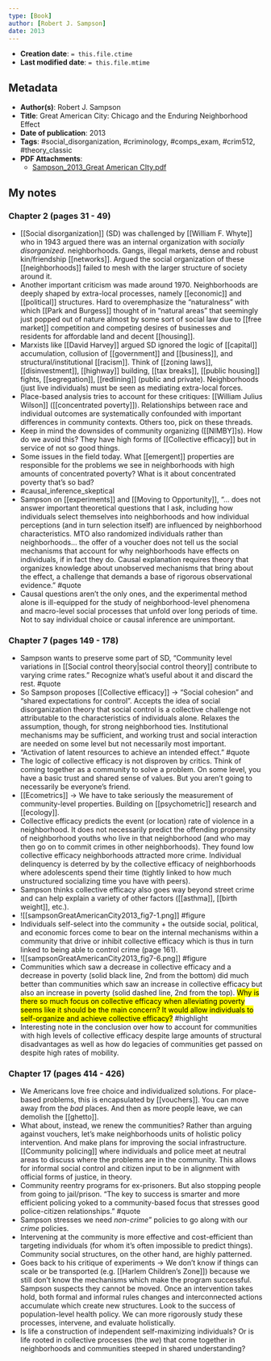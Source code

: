 ```yaml
---
type: [Book]
author: [Robert J. Sampson]
date: 2013
---
```


* **Creation date**: `= this.file.ctime`
* **Last modified date**: `= this.file.mtime`

## Metadata

* **Author(s)**: Robert J. Sampson
* **Title**: Great American City: Chicago and the Enduring Neighborhood Effect
* **Date of publication**: 2013
*  **Tags**: #social_disorganization, #criminology, #comps_exam, #crim512, #theory_classic 
* **PDF Attachments**:
  * [Sampson_2013_Great American CIty.pdf](zotero://open-pdf/library/items/G5CLPJ99)

## My notes

### Chapter 2 (pages 31 - 49)

* [[Social disorganization]] (SD) was challenged by [[William F. Whyte]] who in 1943 argued there was an internal organization with *socially disorganized*. neighborhoods. Gangs, illegal markets, dense and robust kin/friendship [[networks]]. Argued the social organization of these [[neighborhoods]] failed to mesh with the larger structure of society around it.
* Another important criticism was made around 1970. Neighborhoods are deeply shaped by extra-local processes, namely [[economic]] and [[political]] structures. Hard to overemphasize the “naturalness” with which [[Park and Burgess]] thought of in “natural areas” that seemingly just popped out of nature almost by some sort of social law due to [[free market]] competition and competing desires of businesses and residents for affordable land and decent [[housing]].
* Marxists like [[David Harvey]] argued SD ignored the logic of [[capital]] accumulation, collusion of [[government]] and [[business]], and structural/institutional [[racism]]. Think of [[zoning laws]], [[disinvestment]], [[highway]] building, [[tax breaks]], [[public housing]] fights, [[segregation]], [[redlining]] (public and private). Neighborhoods (just live individuals) must be seen as mediating extra-local forces.
* Place-based analysis tries to account for these critiques: [[William Julius Wilson]] ([[concentrated poverty]]). Relationships between race and individual outcomes are systematically confounded with important differences in community contexts. Others too, pick on these threads.
* Keep in mind the downsides of community organizing ([[NIMBY]]s). How do we avoid this? They have high forms of [[Collective efficacy]] but in service of not so good things.
* Some issues in the field today. What [[emergent]] properties are responsible for the problems we see in neighborhoods with high amounts of concentrated poverty? What is it about concentrated poverty that’s so bad?
* #causal_inference_skeptical 
* Sampson on [[experiments]] and [[Moving to Opportunity]], “... does not answer important theoretical questions that I ask, including how individuals select themselves into neighborhoods and how individual perceptions (and in turn selection itself) are influenced by neighborhood characteristics. MTO also randomized individuals rather than neighborhoods… the offer of a voucher does not tell us the social mechanisms that account for why neighborhoods have effects on individuals, if in fact they do. Causal explanation requires theory that organizes knowledge about unobserved mechanisms that bring about the effect, a challenge that demands a base of rigorous observational evidence.” #quote 
* Causal questions aren’t the only ones, and the experimental method alone is ill-equipped for the study of neighborhood-level phenomena and macro-level social processes that unfold over long periods of time. Not to say individual choice or causal inference are unimportant.

### Chapter 7 (pages 149 - 178)

* Sampson wants to preserve some part of SD, “Community level variations in [[Social control theory|social control theory]] contribute to varying crime rates.” Recognize what’s useful about it and discard the rest. #quote 
* So Sampson proposes [[Collective efficacy]] -> “Social cohesion” and “shared expectations for control”. Accepts the idea of social disorganization theory that social control is a collective challenge not attributable to the characteristics of individuals alone. Relaxes the assumption, though, for strong neighborhood ties. Institutional mechanisms may be sufficient, and working trust and social interaction are needed on some level but not necessarily most important.
* “Activation of latent resources to achieve an intended effect.” #quote 
* The logic of collective efficacy is not disproven by critics. Think of coming together as a community to solve a problem. On some level, you have a basic trust and shared sense of values. But you aren’t going to necessarily be everyone’s friend.
* [[Ecometrics]] -> We have to take seriously the measurement of community-level properties. Building on [[psychometric]] research and [[ecology]].
* Collective efficacy predicts the event (or location) rate of violence in a neighborhood. It does not necessarily predict the offending propensity of neighborhood youths who live in that neighborhood (and who may then go on to commit crimes in other neighborhoods). They found low collective efficacy neighborhoods attracted more crime. Individual delinquency is deterred by by the collective efficacy of neighborhoods where adolescents spend their time (tightly linked to how much unstructured socializing time you have with peers).
* Sampson thinks collective efficacy also goes way beyond street crime and can help explain a variety of other factors ([[asthma]], [[birth weight]], etc.).
* ![[sampsonGreatAmericanCity2013_fig7-1.png]] #figure
* Individuals self-select into the community + the outside social, political, and economic forces come to bear on the internal mechanisms within a community that drive or inhibit collective efficacy which is thus in turn linked to being able to control crime (page 161).
* ![[sampsonGreatAmericanCity2013_fig7-6.png]] #figure
* Communities which saw a decrease in collective efficacy and a decrease in poverty (solid black line, 2nd from the bottom) did much better than communities which saw an increase in collective efficacy but also an increase in poverty (solid dashed line, 2nd from the top). <mark>Why is there so much focus on collective efficacy when alleviating poverty seems like it should be the main concern? It would allow individuals to self-organize and achieve collective efficacy?</mark> #highlight 
* Interesting note in the conclusion over how to account for communities with high levels of collective efficacy despite large amounts of structural disadvantages as well as how do legacies of communities get passed on despite high rates of mobility.

  
### Chapter 17 (pages 414 - 426)

* We Americans love free choice and individualized solutions. For place-based problems, this is encapsulated by [[vouchers]]. You can move away from the *bad* places. And then as more people leave, we can demolish the [[ghetto]].
* What about, instead, we renew the communities? Rather than arguing against vouchers, let’s make neighborhoods units of holistic policy intervention. And make plans for improving the social infrastructure. [[Community policing]] where individuals and police meet at neutral areas to discuss where the problems are in the community. This allows for informal social control and citizen input to be in alignment with official forms of justice, in theory.
* Community reentry programs for ex-prisoners. But also stopping people from going to jail/prison. “The key to success is smarter and more efficient policing yoked to a community-based focus that stresses good police-citizen relationships.” #quote 
* Sampson stresses we need *non-crime*” policies to go along with our *crime* policies.
* Intervening at the community is more effective and cost-efficient than targeting individuals (for whom it’s often impossible to predict things). Community social structures, on the other hand, are highly patterned.
* Goes back to his critique of experiments -> We don’t know if things can scale or be transported (e.g. [[Harlem Children’s Zone]]) because we still don’t know the mechanisms which make the program successful. Sampson suspects they cannot be moved. Once an intervention takes hold, both formal and informal rules changes and interconnected actions accumulate which create new structures. Look to the success of population-level health policy. We can more rigorously study these processes, intervene, and evaluate holistically.
* Is life a construction of independent self-maximizing individuals? Or is life rooted in collective processes (the *we*) that come together in neighborhoods and communities steeped in shared understanding?